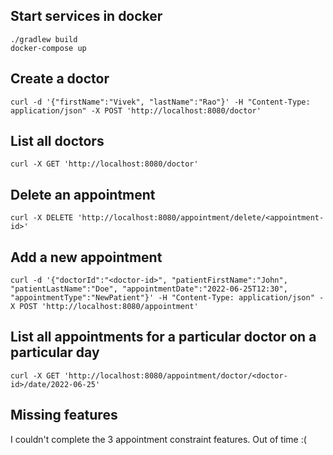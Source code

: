 ## Start services in docker
```
./gradlew build
docker-compose up
```

## Create a doctor
```
curl -d '{"firstName":"Vivek", "lastName":"Rao"}' -H "Content-Type: application/json" -X POST 'http://localhost:8080/doctor'
```

## List all doctors
```
curl -X GET 'http://localhost:8080/doctor'
```

## Delete an appointment
```
curl -X DELETE 'http://localhost:8080/appointment/delete/<appointment-id>'
```

## Add a new appointment
```
curl -d '{"doctorId":"<doctor-id>", "patientFirstName":"John", "patientLastName":"Doe", "appointmentDate":"2022-06-25T12:30", "appointmentType":"NewPatient"}' -H "Content-Type: application/json" -X POST 'http://localhost:8080/appointment'
```

## List all appointments for a particular doctor on a particular day
```
curl -X GET 'http://localhost:8080/appointment/doctor/<doctor-id>/date/2022-06-25'
```

## Missing features
I couldn't complete the 3 appointment constraint features. Out of time :(
